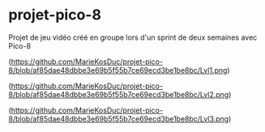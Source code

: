 # projet-pico-8
Projet de jeu vidéo créé en groupe lors d'un sprint de deux semaines avec Pico-8

(https://github.com/MarieKosDuc/projet-pico-8/blob/af85dae48dbbe3e69b5f55b7ce69ecd3be1be8bc/Lvl1.png)

(https://github.com/MarieKosDuc/projet-pico-8/blob/af85dae48dbbe3e69b5f55b7ce69ecd3be1be8bc/Lvl2.png)

(https://github.com/MarieKosDuc/projet-pico-8/blob/af85dae48dbbe3e69b5f55b7ce69ecd3be1be8bc/Lvl3.png)
